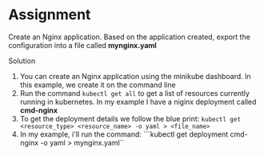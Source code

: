 # Assignment
Create an Nginx application. Based on the application created, export the configuration into a file called **mynginx.yaml**

Solution
1. You can create an Nginx application using the minikube dashboard. In this example, we create it on the command line
2. Run the command ```kubectl get all``` to get a list of resources currently running in kubernetes. In my example I have a niginx deployment called **cmd-nginx**
3. To get the deployment details we follow the blue print: ```kubectl get <resource_type> <resource_name> -o yaml > <file_name>```
4. In my example, i'll run the command: ```kubectl get deployment cmd-nginx -o yaml > mynginx.yaml``
